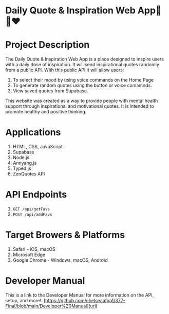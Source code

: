 # Daily Quote & Inspiration Web App🌄🌻❤️

# Project Description
The Daily Quote & Inspiration Web App is a place designed to inspire users with a daily dose of inspiration.
It will send inspirational quotes randomly from a public API. With this public API it will allow users:
1. To select their mood by using voice commands on the Home Page
2. To generate random quotes using the button or voice comamnds.
3. View saved quotes from Supabase.

This website was created as a way to provide people with mental health support through inspirational and motivational quotes.
It is intended to promote healthy and positive thinking.

# Applications
1. HTML, CSS, JavaScript
2. Supabase
3. Node.js
4. Annyang.js
5. Typed.js
6. ZenQuotes API

# API Endpoints
1. `GET /api/getFavs`
2. `POST /api/addFavs`

# Target Browers & Platforms
1. Safari - iOS, macOS
2. Microsoft Edge
3. Google Chrome - Windows, macOS, Android

# Developer Manual
This is a link to the Developer Manual for more information on the API, setup, and more!: [https://github.com/chelseaafoa1/377-Final/blob/main/Developer%20Manual](url)
